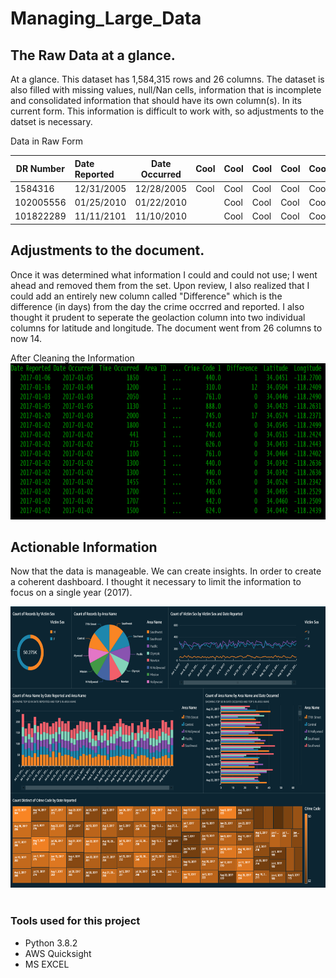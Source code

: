 # Managing_Large_Data


## The Raw Data at a glance.
At a glance. This dataset has 1,584,315 rows and 26 columns. The dataset is also filled with missing values, null/Nan cells, information that is incomplete and consolidated information that should have its own column(s). In its current form. This information is difficult to work with, so adjustments to the datset is necessary.

Data in Raw Form


| DR Number     | Date Reported |Date Occurred| Cool  | Cool  | Cool  | Cool  | Cool  | Cool  |       |        |       |       |
|---------------| :-------------|-------------|-------|-------|-------|-------|-------|-------|-------|--------|-------|-------|
| 1584316       | 12/31/2005    | 12/28/2005  | Cool  | Cool  | Cool  | Cool  | Cool  | Cool  | Cool  | Cool   | Cool  | Cool  |
| 102005556     | 01/25/2010    | 01/22/2010  |       | Cool  | Cool  | Cool  | Cool  | Cool  | Cool  | Cool   | Cool  | Cool  |
| 101822289     | 11/11/2101    | 11/10/2010  |       | Cool  | Cool  | Cool  | Cool  | Cool  | Cool  | Cool   | Cool  | Cool  |

## Adjustments to the document.
Once it was determined what information I could and could not use; I went ahead and removed them from the set. Upon review, I also realized that I could add an entirely new column called "Difference" which is the difference (in days) from the day the crime occrred and reported. I also thought it prudent to seperate the geolaction column into two individual columns for latitude and longitude. The document went from 26 columns to now 14.

After Cleaning the Information
<img src="After.PNG" width="1000" height="250">


## Actionable Information
Now that the data is manageable. We can create insights. In order to create a coherent dashboard. I thought it necessary to limit the information to focus on a single year (2017). 

<img src="Data.PNG" width="1000" height="450">
</br></br>

### Tools used for this project
- Python 3.8.2
- AWS Quicksight
- MS EXCEL

